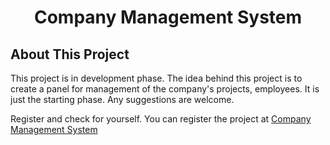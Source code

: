 <h1 align="center">Company Management System</h1>

## About This Project

This project is in development phase. 
The idea behind this project is to create a panel for management of the company's projects, employees.
It is just the starting phase. Any suggestions are welcome.

Register and check for yourself.
You can register the project at <a target="_blank" href="https://agile-dusk-75029.herokuapp.com/register">Company Management System</a>

